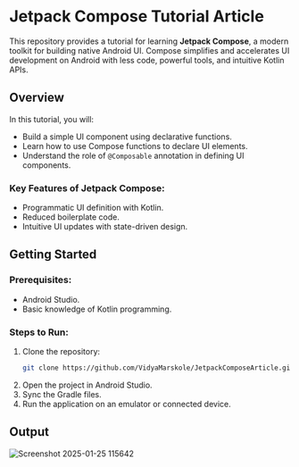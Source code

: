 # Jetpack Compose Tutorial Article 

This repository provides a tutorial for learning **Jetpack Compose**, a modern toolkit for building native Android UI. Compose simplifies and accelerates UI development on Android with less code, powerful tools, and intuitive Kotlin APIs.

## Overview

In this tutorial, you will:
- Build a simple UI component using declarative functions.
- Learn how to use Compose functions to declare UI elements.
- Understand the role of `@Composable` annotation in defining UI components.

### Key Features of Jetpack Compose:
- Programmatic UI definition with Kotlin.
- Reduced boilerplate code.
- Intuitive UI updates with state-driven design.

## Getting Started

### Prerequisites:
- Android Studio.
- Basic knowledge of Kotlin programming.

### Steps to Run:
1. Clone the repository:
   ```bash
   git clone https://github.com/VidyaMarskole/JetpackComposeArticle.git
   
2. Open the project in Android Studio.
3. Sync the Gradle files.
4. Run the application on an emulator or connected device.

## Output 

![Screenshot 2025-01-25 115642](https://github.com/user-attachments/assets/da9f3766-f34b-4421-8653-b87c11481264)
